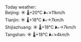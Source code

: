 Today weather:  
Beijing: ☀️ 🌡️+20°C 🌬️↘11km/h  
Tianjin: ☀️ 🌡️+18°C 🌬️→7km/h  
Shijiazhuang: ☀️ 🌡️+18°C 🌬️→7km/h  
Tangshan: ☀️ 🌡️+18°C 🌬️↘4km/h  
